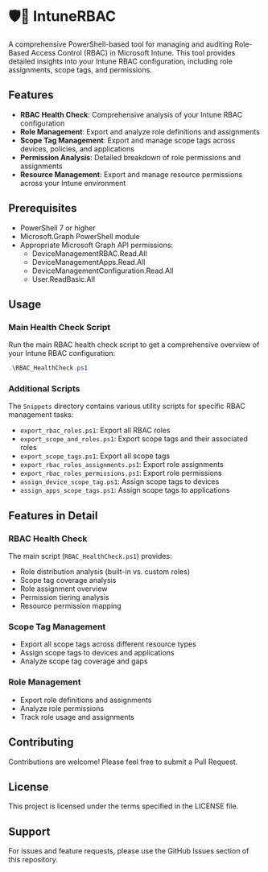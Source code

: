 # 🛡️🔑 IntuneRBAC

A comprehensive PowerShell-based tool for managing and auditing Role-Based Access Control (RBAC) in Microsoft Intune. This tool provides detailed insights into your Intune RBAC configuration, including role assignments, scope tags, and permissions.

## Features

- **RBAC Health Check**: Comprehensive analysis of your Intune RBAC configuration
- **Role Management**: Export and analyze role definitions and assignments
- **Scope Tag Management**: Export and manage scope tags across devices, policies, and applications
- **Permission Analysis**: Detailed breakdown of role permissions and assignments
- **Resource Management**: Export and manage resource permissions across your Intune environment

## Prerequisites

- PowerShell 7 or higher
- Microsoft.Graph PowerShell module
- Appropriate Microsoft Graph API permissions:
  - DeviceManagementRBAC.Read.All
  - DeviceManagementApps.Read.All
  - DeviceManagementConfiguration.Read.All
  - User.ReadBasic.All

## Usage

### Main Health Check Script

Run the main RBAC health check script to get a comprehensive overview of your Intune RBAC configuration:

```powershell
.\RBAC_HealthCheck.ps1
```

### Additional Scripts

The `Snippets` directory contains various utility scripts for specific RBAC management tasks:

- `export_rbac_roles.ps1`: Export all RBAC roles
- `export_scope_and_roles.ps1`: Export scope tags and their associated roles
- `export_scope_tags.ps1`: Export all scope tags
- `export_rbac_roles_assignments.ps1`: Export role assignments
- `export_rbac_roles_permissions.ps1`: Export role permissions
- `assign_device_scope_tag.ps1`: Assign scope tags to devices
- `assign_apps_scope_tags.ps1`: Assign scope tags to applications

## Features in Detail

### RBAC Health Check

The main script (`RBAC_HealthCheck.ps1`) provides:

- Role distribution analysis (built-in vs. custom roles)
- Scope tag coverage analysis
- Role assignment overview
- Permission tiering analysis
- Resource permission mapping

### Scope Tag Management

- Export all scope tags across different resource types
- Assign scope tags to devices and applications
- Analyze scope tag coverage and gaps

### Role Management

- Export role definitions and assignments
- Analyze role permissions
- Track role usage and assignments

## Contributing

Contributions are welcome! Please feel free to submit a Pull Request.

## License

This project is licensed under the terms specified in the LICENSE file.

## Support

For issues and feature requests, please use the GitHub Issues section of this repository.
